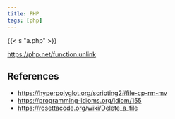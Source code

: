 ```yaml
---
title: PHP
tags: [php]
---
```


{{< s "a.php" >}}

<https://php.net/function.unlink>

## References

- <https://hyperpolyglot.org/scripting2#file-cp-rm-mv>
- <https://programming-idioms.org/idiom/155>
- <https://rosettacode.org/wiki/Delete_a_file>
